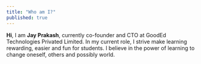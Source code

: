 ```yaml
---
title: "Who am I?"
published: true 
---
```


**Hi**, I am **Jay Prakash**, currently co-founder and CTO at GoodEd Technologies Privated Limited. In my current role, I strive make learning rewarding, easier and fun for students. I believe in the power of learning to change oneself, others and possibly world.  
